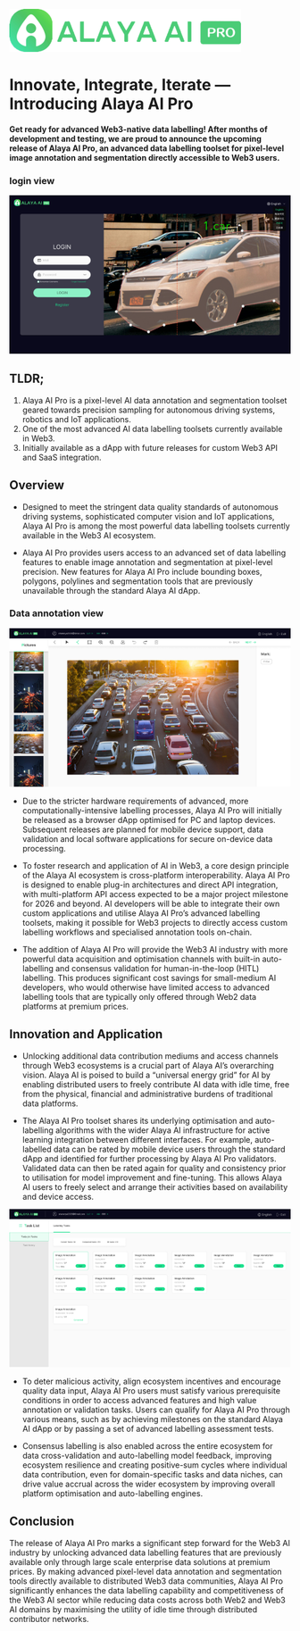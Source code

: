 ![logo](docs/img/logo.png)
# Innovate, Integrate, Iterate — Introducing Alaya AI Pro

#### Get ready for advanced Web3-native data labelling! After months of development and testing, we are proud to announce the upcoming release of Alaya AI Pro, an advanced data labelling toolset for pixel-level image annotation and segmentation directly accessible to Web3 users.

### login view
![login](docs/img/login.png)

## TLDR;

1. Alaya AI Pro is a pixel-level AI data annotation and segmentation toolset geared towards precision sampling for
     autonomous driving systems, robotics and IoT applications.
2. One of the most advanced AI data labelling toolsets currently available in Web3.
3. Initially available as a dApp with future releases for custom Web3 API and SaaS integration.

## Overview

- Designed to meet the stringent data quality standards of autonomous driving systems, sophisticated computer vision and IoT applications, Alaya AI Pro is among the most powerful data labelling toolsets currently available in the Web3 AI ecosystem.

- Alaya AI Pro provides users access to an advanced set of data labelling features to enable image annotation and segmentation at pixel-level precision. New features for Alaya AI Pro include bounding boxes, polygons, polylines and segmentation tools that are previously unavailable through the standard Alaya AI dApp.

### Data annotation view
![work](docs/img/work.png)

- Due to the stricter hardware requirements of advanced, more computationally-intensive labelling processes, Alaya AI Pro will initially be released as a browser dApp optimised for PC and laptop devices. Subsequent releases are planned for mobile device support, data validation and local software applications for secure on-device data processing.

- To foster research and application of AI in Web3, a core design principle of the Alaya AI ecosystem is cross-platform interoperability. Alaya AI Pro is designed to enable plug-in architectures and direct API integration, with multi-platform API access expected to be a major project milestone for 2026 and beyond. AI developers will be able to integrate their own custom applications and utilise Alaya AI Pro’s advanced labelling toolsets, making it possible for Web3 projects to directly access custom labelling workflows and specialised annotation tools on-chain.

- The addition of Alaya AI Pro will provide the Web3 AI industry with more powerful data acquisition and optimisation channels with built-in auto-labelling and consensus validation for human-in-the-loop (HITL) labelling. This produces significant cost savings for small-medium AI developers, who would otherwise have limited access to advanced labelling tools that are typically only offered through Web2 data platforms at premium prices.

## Innovation and Application

- Unlocking additional data contribution mediums and access channels through Web3 ecosystems is a crucial part of Alaya AI’s overarching vision. Alaya AI is poised to build a “universal energy grid” for AI by enabling distributed users to freely contribute AI data with idle time, free from the physical, financial and administrative burdens of traditional data platforms.

- The Alaya AI Pro toolset shares its underlying optimisation and auto-labelling algorithms with the wider Alaya AI infrastructure for active learning integration between different interfaces. For example, auto-labelled data can be rated by mobile device users through the standard dApp and identified for further processing by Alaya AI Pro validators. Validated data can then be rated again for quality and consistency prior to utilisation for model improvement and fine-tuning. This allows Alaya AI users to freely select and arrange their activities based on availability and device access.

![task](docs/img/task.png)


- To deter malicious activity, align ecosystem incentives and encourage quality data input, Alaya AI Pro users must satisfy various prerequisite conditions in order to access advanced features and high value annotation or validation tasks. Users can qualify for Alaya AI Pro through various means, such as by achieving milestones on the standard Alaya AI dApp or by passing a set of advanced labelling assessment tests.

- Consensus labelling is also enabled across the entire ecosystem for data cross-validation and auto-labelling model feedback, improving ecosystem resilience and creating positive-sum cycles where individual data contribution, even for domain-specific tasks and data niches, can drive value accrual across the wider ecosystem by improving overall platform optimisation and auto-labelling engines.


## Conclusion


The release of Alaya AI Pro marks a significant step forward for the Web3 AI industry by unlocking advanced data labelling features that are previously available only through large scale enterprise data solutions at premium prices. By making advanced pixel-level data annotation and segmentation tools directly available to distributed Web3 data communities, Alaya AI Pro significantly enhances the data labelling capability and competitiveness of the Web3 AI sector while reducing data costs across both Web2 and Web3 AI domains by maximising the utility of idle time through distributed contributor networks.